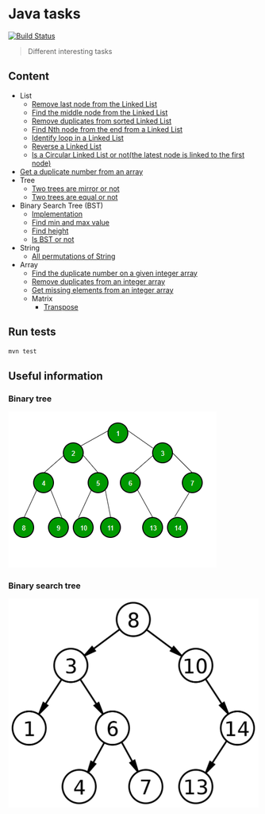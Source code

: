 # Java tasks 
[![Build Status](https://travis-ci.com/serveriev/java-tasks.svg?branch=master)](https://travis-ci.com/serveriev/java-tasks)

> Different interesting tasks

## Content
- List
  - [Remove last node from the Linked List](./src/main/java/io/lenur/list/LinkedListHelper.java#L4)
  - [Find the middle node from the Linked List](./src/main/java/io/lenur/list/LinkedListHelper.java#L19)
  - [Remove duplicates from sorted Linked List](./src/main/java/io/lenur/list/LinkedListHelper.java#L44)
  - [Find Nth node from the end from a Linked List](./src/main/java/io/lenur/list/LinkedListHelper.java#L62)
  - [Identify loop in a Linked List](./src/main/java/io/lenur/list/LinkedListHelper.java#L84)
  - [Reverse a Linked List](./src/main/java/io/lenur/list/LinkedListHelper.java#L100)
  - [Is a Circular Linked List or not(the latest node is linked to the first node)](./src/main/java/io/lenur/list/LinkedListHelper.java#L116)
- [Get a duplicate number from an array](./src/main/java/io/lenur/DuplicateNumber.java)
- Tree
  - [Two trees are mirror or not](./src/main/java/io/lenur/tree/Tree.java#L4)
  - [Two trees are equal or not](./src/main/java/io/lenur/tree/Tree.java#L18)  
- Binary Search Tree (BST)
  - [Implementation](./src/main/java/io/lenur/bst/BinarySearchTree.java)
  - [Find min and max value](./src/main/java/io/lenur/bst/MinMax.java)
  - [Find height](./src/main/java/io/lenur/bst/HeightBST.java)
  - [Is BST or not](./src/main/java/io/lenur/bst/IsBST.java)
- String
  - [All permutations of String](src/main/java/io/lenur/string/Permutation.java)
- Array
  - [Find the duplicate number on a given integer array](src/main/java/io/lenur/array/ArrayHelper.java#L4)
  - [Remove duplicates from an integer array](src/main/java/io/lenur/array/ArrayHelper.java#L16)
  - [Get missing elements from an integer array](src/main/java/io/lenur/array/ArrayHelper.java#L39)
  - Matrix
      - [Transpose](src/main/java/io/lenur/array/MatrixHelper.java#L4)
## Run tests

```sh
mvn test
```

## Useful information

### Binary tree
![Binary tree](img/binary_tree.png)

### Binary search tree
![Binary search tree](img/binary_search_tree.png)
